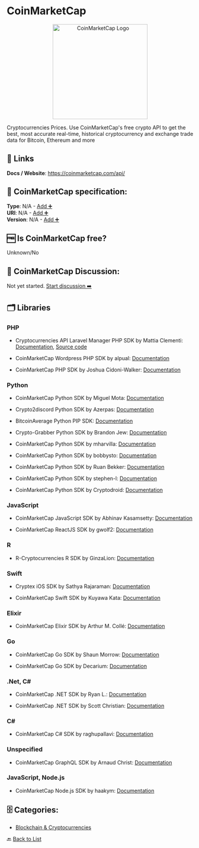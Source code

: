 # CoinMarketCap
<p align="center">
    <img width="256" src="https://raw.githubusercontent.com/apis-list/apis-list/main/apis/coinmarketcap/logo_256x256.png" alt="CoinMarketCap Logo"/>
</p>
Cryptocurrencies Prices. Use CoinMarketCap&#x27;s free crypto API to get the best, most accurate real-time, historical cryptocurrency and exchange trade data for Bitcoin, Ethereum and more

##  🔗 Links
**Docs / Website**: https://coinmarketcap.com/api/

## 🧬 CoinMarketCap specification:
**Type**: N/A - [Add ➕](https://github.com/apis-list/apis-list/edit/main/apis-list.yaml)  
**URI**: N/A - [Add ➕](https://github.com/apis-list/apis-list/edit/main/apis-list.yaml)  
**Version**: N/A - [Add ➕](https://github.com/apis-list/apis-list/edit/main/apis-list.yaml)

## 🆓 Is CoinMarketCap free?
 Unknown/No 

## 💬 CoinMarketCap Discussion:
Not yet started. [Start discussion ➡️](https://github.com/apis-list/apis-list/discussions/new)

## 🗂️ Libraries
### PHP
- Cryptocurrencies API Laravel Manager PHP SDK by Mattia Clementi: [Documentation](https://github.com/ilCleme/cryptocurrencies-laravel), [Source code](https://packagist.org/packages/ilcleme/cryptocurrencies-laravel)

- CoinMarketCap Wordpress PHP SDK by alpual: [Documentation](https://github.com/alpual/coinvis)

- CoinMarketCap PHP SDK by Joshua Cidoni-Walker: [Documentation](https://github.com/jcidoniwalker/coinmarket_json_parser)

### Python
- CoinMarketCap Python SDK by Miguel Mota: [Documentation](https://github.com/CoinCircle/go-coinmarketcap)

- Crypto2discord Python SDK by Azerpas: [Documentation](https://github.com/azerpas/Crypto2discord)

- BitcoinAverage Python PIP SDK: [Documentation](https://github.com/bitcoinaverage/api-integration-examples/)

- Crypto-Grabber Python SDK by Brandon Jew: [Documentation](https://github.com/brandonjew/crypto-grabber)

- CoinMarketCap Python SDK by mharvilla: [Documentation](https://github.com/mharvilla/crypto)

- CoinMarketCap Python SDK by bobbysto: [Documentation](https://github.com/bobbysto/python-coinmarketcap)

- CoinMarketCap Python SDK by Ruan Bekker: [Documentation](https://github.com/ruanbekker/faas-coinmarketcap)

- CoinMarketCap Python SDK by stephen-l: [Documentation](https://github.com/stephen-l/CryptoTicker)

- CoinMarketCap Python SDK by Cryptodroid: [Documentation](https://github.com/cryptodroid-litecoin/Coinmarketcap-graph)

### JavaScript
- CoinMarketCap JavaScript SDK by Abhinav Kasamsetty: [Documentation](https://github.com/tiaanduplessis/coinmarketcap-api)

- CoinMarketCap ReactJS SDK by gwolf2: [Documentation](https://github.com/gwolf2/crypto-prices)

### R
- R-Cryptocurrencies R SDK by GinzaLion: [Documentation](https://github.com/GinzaLion/R-Cryptocurrencies)

### Swift
- Cryptex iOS SDK by Sathya Rajaraman: [Documentation](https://github.com/trsathya/Cryptex)

- CoinMarketCap Swift SDK by Kuyawa Kata: [Documentation](https://github.com/kuyawa/Altcoins)

### Elixir
- CoinMarketCap Elixir SDK by Arthur M. Collé: [Documentation](https://github.com/arthurcolle/CoinMarketCap.ex)

### Go
- CoinMarketCap Go SDK by Shaun Morrow: [Documentation](https://github.com/shaunmza/coinmarketcap)

- CoinMarketCap Go SDK by Decarium: [Documentation](https://github.com/Decarium/go-coinmarketcap)

### .Net, C#
- CoinMarketCap .NET SDK by Ryan L.: [Documentation](https://github.com/MTS11648/Dogecoin-Live-Updater)

- CoinMarketCap .NET SDK by Scott Christian: [Documentation](https://github.com/dezryth/ccticker)

### C#
- CoinMarketCap C# SDK by raghupallavi: [Documentation](https://github.com/raghupallavi/CoinMarketCap-CSharp-Api)

### Unspecified
- CoinMarketCap GraphQL SDK by Arnaud Christ: [Documentation](https://github.com/Onra/graphql-coinmarketcap)

### JavaScript, Node.js
- CoinMarketCap Node.js SDK by haakym: [Documentation](https://github.com/haakym/coinme)


## 🗄️ Categories:
- [Blockchain & Cryptocurrencies](https://github.com/apis-list/apis-list#blockchain--cryptocurrencies-)

🔙  [Back to List](https://github.com/apis-list/apis-list)

